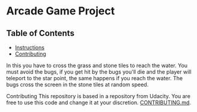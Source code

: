 # Arcade Game Project

## Table of Contents

* [Instructions](#instructions)
* [Contributing](#contributing)

In this you have to cross the grass and stone tiles to reach the water. You must avoid the bugs, if you get hit by the bugs you'll die and the player will teleport to the star point, the same happens if you reach the water. The bugs cross the screen in the stone tiles at random speed.

Contributing This repository is based in a repository from Udacity. You are free to use this code and change it at your discretion. [CONTRIBUTING.md](CONTRIBUTING.md).
